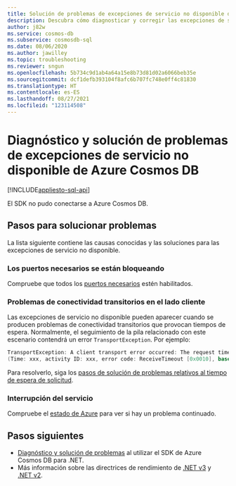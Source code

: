 ```yaml
---
title: Solución de problemas de excepciones de servicio no disponible de Azure Cosmos DB
description: Descubra cómo diagnosticar y corregir las excepciones de servicio no disponible de Cosmos DB.
author: j82w
ms.service: cosmos-db
ms.subservice: cosmosdb-sql
ms.date: 08/06/2020
ms.author: jawilley
ms.topic: troubleshooting
ms.reviewer: sngun
ms.openlocfilehash: 5b734c9d1ab4a64a15e8b73d81d02a6066beb35e
ms.sourcegitcommit: dcf1defb393104f8afc6b707fc748e0ff4c81830
ms.translationtype: HT
ms.contentlocale: es-ES
ms.lasthandoff: 08/27/2021
ms.locfileid: "123114508"
---
```

# <a name="diagnose-and-troubleshoot-azure-cosmos-db-service-unavailable-exceptions"></a>Diagnóstico y solución de problemas de excepciones de servicio no disponible de Azure Cosmos DB
[!INCLUDE[appliesto-sql-api](../includes/appliesto-sql-api.md)]

El SDK no pudo conectarse a Azure Cosmos DB.

## <a name="troubleshooting-steps"></a>Pasos para solucionar problemas
La lista siguiente contiene las causas conocidas y las soluciones para las excepciones de servicio no disponible.

### <a name="the-required-ports-are-being-blocked"></a>Los puertos necesarios se están bloqueando
Compruebe que todos los [puertos necesarios](sql-sdk-connection-modes.md#service-port-ranges) estén habilitados.

### <a name="client-side-transient-connectivity-issues"></a>Problemas de conectividad transitorios en el lado cliente
Las excepciones de servicio no disponible pueden aparecer cuando se producen problemas de conectividad transitorios que provocan tiempos de espera. Normalmente, el seguimiento de la pila relacionado con este escenario contendrá un error `TransportException`. Por ejemplo:

```C#
TransportException: A client transport error occurred: The request timed out while waiting for a server response. 
(Time: xxx, activity ID: xxx, error code: ReceiveTimeout [0x0010], base error: HRESULT 0x80131500
```

Para resolverlo, siga los [pasos de solución de problemas relativos al tiempo de espera de solicitud](troubleshoot-dot-net-sdk-request-timeout.md#troubleshooting-steps).

### <a name="service-outage"></a>Interrupción del servicio
Compruebe el [estado de Azure](https://status.azure.com/status) para ver si hay un problema continuado.


## <a name="next-steps"></a>Pasos siguientes
* [Diagnóstico y solución de problemas](troubleshoot-dot-net-sdk.md) al utilizar el SDK de Azure Cosmos DB para .NET.
* Más información sobre las directrices de rendimiento de [.NET v3](performance-tips-dotnet-sdk-v3-sql.md) y [.NET v2](performance-tips.md).